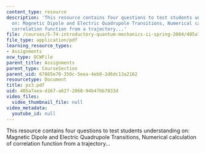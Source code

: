```yaml
---
content_type: resource
description: 'This resource contains four questions to test students understanding
  on: Magnetic Dipole and Electric Quadrupole Transitions, Numerical calculation of
  correlation function from a trajectory...'
file: /courses/5-74-introductory-quantum-mechanics-ii-spring-2004/405a7aead167a627206894b47bb7833d_ps3.pdf
file_type: application/pdf
learning_resource_types:
- Assignments
ocw_type: OCWFile
parent_title: Assignments
parent_type: CourseSection
parent_uid: 67865e70-350c-5eea-4eb0-2d6dc13a2162
resourcetype: Document
title: ps3.pdf
uid: 405a7aea-d167-a627-2068-94b47bb7833d
video_files:
  video_thumbnail_file: null
video_metadata:
  youtube_id: null
---
```

This resource contains four questions to test students understanding on: Magnetic Dipole and Electric Quadrupole Transitions, Numerical calculation of correlation function from a trajectory...

